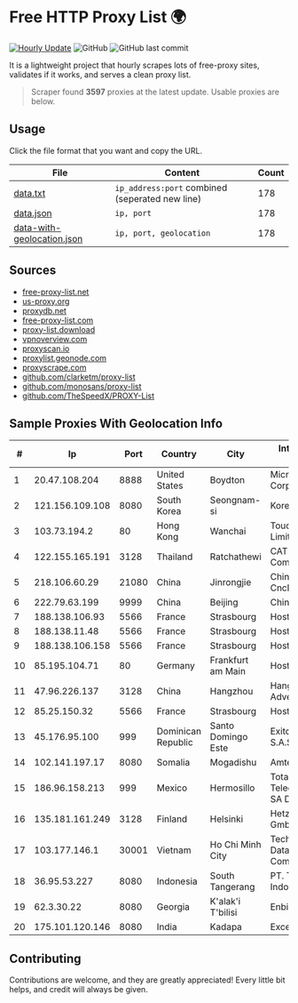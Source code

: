 
# Free HTTP Proxy List 🌍

[![Hourly Update](https://github.com/mertguvencli/http-proxy-list/actions/workflows/main.yml/badge.svg?branch=main)](https://github.com/mertguvencli/http-proxy-list/actions/workflows/main.yml)
![GitHub](https://img.shields.io/github/license/mertguvencli/http-proxy-list)
![GitHub last commit](https://img.shields.io/github/last-commit/mertguvencli/http-proxy-list)

It is a lightweight project that hourly scrapes lots of free-proxy sites, validates if it works, and serves a clean proxy list.


> Scraper found **3597** proxies at the latest update. Usable proxies are below.

## Usage

Click the file format that you want and copy the URL.


|File|Content|Count|
|----|-------|-----|
|[data.txt](https://raw.githubusercontent.com/mertguvencli/http-proxy-list/main/proxy-list/data.txt)|`ip_address:port` combined (seperated new line)|178|
|[data.json](https://raw.githubusercontent.com/mertguvencli/http-proxy-list/main/proxy-list/data.json)|`ip, port`|178|
|[data-with-geolocation.json](https://raw.githubusercontent.com/mertguvencli/http-proxy-list/main/proxy-list/data-with-geolocation.json)|`ip, port, geolocation`|178|

## Sources

* [free-proxy-list.net](https://free-proxy-list.net)
* [us-proxy.org](https://www.us-proxy.org)
* [proxydb.net](http://proxydb.net)
* [free-proxy-list.com](https://free-proxy-list.com/?page=&port=&type%5B%5D=http&type%5B%5D=https&up_time=0&search=Search)
* [proxy-list.download](https://www.proxy-list.download/HTTP)
* [vpnoverview.com](https://vpnoverview.com/privacy/anonymous-browsing/free-proxy-servers)
* [proxyscan.io](https://www.proxyscan.io)
* [proxylist.geonode.com](https://proxylist.geonode.com/api/proxy-list?limit=300&page=1&sort_by=lastChecked&sort_type=desc&protocols=http,https)
* [proxyscrape.com](https://api.proxyscrape.com/v2/?request=displayproxies&protocol=http&timeout=10000&country=all&ssl=all&anonymity=all)
* [github.com/clarketm/proxy-list](https://raw.githubusercontent.com/clarketm/proxy-list/master/proxy-list-raw.txt)
* [github.com/monosans/proxy-list](https://raw.githubusercontent.com/monosans/proxy-list/main/proxies/http.txt)
* [github.com/TheSpeedX/PROXY-List](https://raw.githubusercontent.com/TheSpeedX/PROXY-List/master/http.txt)


## Sample Proxies With Geolocation Info

|#|Ip|Port|Country|City|Internet Service Provider|
|-|--|----|-------|----|-------------------------|
|1|20.47.108.204|8888|United States|Boydton|Microsoft Corporation|
|2|121.156.109.108|8080|South Korea|Seongnam-si|Korea Telecom|
|3|103.73.194.2|80|Hong Kong|Wanchai|TouchPal HK Co., Limited|
|4|122.155.165.191|3128|Thailand|Ratchathewi|CAT Telecom Public Company Limited|
|5|218.106.60.29|21080|China|Jinrongjie|China Unicom CncNet|
|6|222.79.63.199|9999|China|Beijing|Chinanet|
|7|188.138.106.93|5566|France|Strasbourg|Host Europe GmbH|
|8|188.138.11.48|5566|France|Strasbourg|Host Europe GmbH|
|9|188.138.106.158|5566|France|Strasbourg|Host Europe GmbH|
|10|85.195.104.71|80|Germany|Frankfurt am Main|Host Europe GmbH|
|11|47.96.226.137|3128|China|Hangzhou|Hangzhou Alibaba Advertising Co|
|12|85.25.150.32|5566|France|Strasbourg|Host Europe GmbH|
|13|45.176.95.100|999|Dominican Republic|Santo Domingo Este|Exito Vision Cable S.A.S|
|14|102.141.197.17|8080|Somalia|Mogadishu|Amtel LTD|
|15|186.96.158.213|999|Mexico|Hermosillo|Total Play Telecomunicaciones SA De CV|
|16|135.181.161.249|3128|Finland|Helsinki|Hetzner Online GmbH|
|17|103.177.146.1|30001|Vietnam|Ho Chi Minh City|Technology Solution Data Online Company Limited|
|18|36.95.53.227|8080|Indonesia|South Tangerang|PT. Telekomunikasi Indonesia|
|19|62.3.30.22|8080|Georgia|K'alak'i T'bilisi|Enbinet Ltd.|
|20|175.101.120.146|8080|India|Kadapa|ExcellMedia Pvt Ltd|



## Contributing

Contributions are welcome, and they are greatly appreciated! Every
little bit helps, and credit will always be given.

